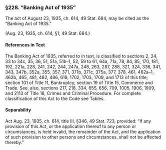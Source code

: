 ### §228. “Banking Act of 1935” ###

The act of August 23, 1935, ch. 614, 49 Stat. 684, may be cited as the “Banking Act of 1935.”

(Aug. 23, 1935, ch. 614, §1, 49 Stat. 684.)

#### References in Text ####

The Banking Act of 1935, referred to in text, is classified to sections 2, 24, 33 to 34c, 35, 36, 51, 51a, 51b–1, 52, 59 to 61, 64a, 71a, 78, 84, 85, 170, 181, 192, 221a, 228, 241, 242, 244, 247a, 248, 263, 287, 288, 321, 324, 336, 341, 343, 347b, 352a, 355, 357, 371, 371b, 371c, 375a, 377, 378, 461, 462a–1, 462b, 465, 481, 482, 486, 619, 1702, 1703, 1709, and 1713 of this title; section 101 of Title 11, Bankruptcy; section 19 of Title 15, Commerce and Trade. See, also, sections 217, 218, 334, 655, 656, 709, 1005, 1906, 1909, and 2113 of Title 18, Crimes and Criminal Procedure. For complete classification of this Act to the Code see Tables.

#### Separability ####

Act Aug. 23, 1935, ch. 614, title III, §346, 49 Stat. 723, provided: “If any provision of this Act, or the application thereof to any person or circumstances, is held invalid, the remainder of the Act, and the application of such provision to other persons and circumstances, shall not be affected thereby.”